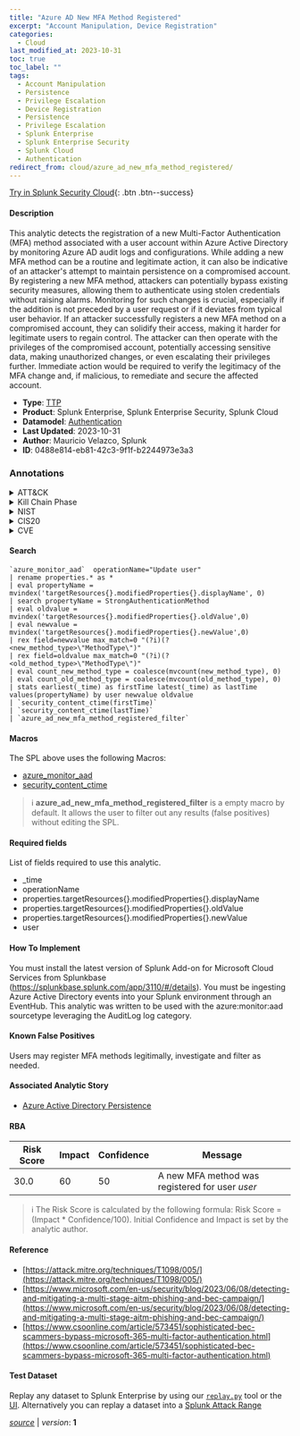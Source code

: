```yaml
---
title: "Azure AD New MFA Method Registered"
excerpt: "Account Manipulation, Device Registration"
categories:
  - Cloud
last_modified_at: 2023-10-31
toc: true
toc_label: ""
tags:
  - Account Manipulation
  - Persistence
  - Privilege Escalation
  - Device Registration
  - Persistence
  - Privilege Escalation
  - Splunk Enterprise
  - Splunk Enterprise Security
  - Splunk Cloud
  - Authentication
redirect_from: cloud/azure_ad_new_mfa_method_registered/
---
```




[Try in Splunk Security Cloud](https://www.splunk.com/en_us/cyber-security.html){: .btn .btn--success}

#### Description

This analytic detects the registration of a new Multi-Factor Authentication (MFA) method associated with a user account within Azure Active Directory by monitoring Azure AD audit logs and configurations. While adding a new MFA method can be a routine and legitimate action, it can also be indicative of an attacker&#39;s attempt to maintain persistence on a compromised account. By registering a new MFA method, attackers can potentially bypass existing security measures, allowing them to authenticate using stolen credentials without raising alarms. Monitoring for such changes is crucial, especially if the addition is not preceded by a user request or if it deviates from typical user behavior. If an attacker successfully registers a new MFA method on a compromised account, they can solidify their access, making it harder for legitimate users to regain control. The attacker can then operate with the privileges of the compromised account, potentially accessing sensitive data, making unauthorized changes, or even escalating their privileges further. Immediate action would be required to verify the legitimacy of the MFA change and, if malicious, to remediate and secure the affected account.

- **Type**: [TTP](https://github.com/splunk/security_content/wiki/Detection-Analytic-Types)
- **Product**: Splunk Enterprise, Splunk Enterprise Security, Splunk Cloud
- **Datamodel**: [Authentication](https://docs.splunk.com/Documentation/CIM/latest/User/Authentication)
- **Last Updated**: 2023-10-31
- **Author**: Mauricio Velazco, Splunk
- **ID**: 0488e814-eb81-42c3-9f1f-b2244973e3a3

### Annotations
<details>
  <summary>ATT&CK</summary>

<div markdown="1">

#### [ATT&CK](https://attack.mitre.org/)

| ID          | Technique   | Tactic         |
| ----------- | ----------- |--------------- |
| [T1098](https://attack.mitre.org/techniques/T1098/) | Account Manipulation | Persistence, Privilege Escalation |

| [T1098.005](https://attack.mitre.org/techniques/T1098/005/) | Device Registration | Persistence, Privilege Escalation |

</div>
</details>


<details>
  <summary>Kill Chain Phase</summary>

<div markdown="1">

* Installation
* Exploitation


</div>
</details>


<details>
  <summary>NIST</summary>

<div markdown="1">

* DE.CM



</div>
</details>

<details>
  <summary>CIS20</summary>

<div markdown="1">

* CIS 10



</div>
</details>

<details>
  <summary>CVE</summary>

<div markdown="1">


</div>
</details>


#### Search

```
`azure_monitor_aad`  operationName="Update user" 
| rename properties.* as *  
| eval propertyName = mvindex('targetResources{}.modifiedProperties{}.displayName', 0) 
| search propertyName = StrongAuthenticationMethod 
| eval oldvalue = mvindex('targetResources{}.modifiedProperties{}.oldValue',0) 
| eval newvalue = mvindex('targetResources{}.modifiedProperties{}.newValue',0) 
| rex field=newvalue max_match=0 "(?i)(?<new_method_type>\"MethodType\")" 
| rex field=oldvalue max_match=0 "(?i)(?<old_method_type>\"MethodType\")" 
| eval count_new_method_type = coalesce(mvcount(new_method_type), 0) 
| eval count_old_method_type = coalesce(mvcount(old_method_type), 0) 
| stats earliest(_time) as firstTime latest(_time) as lastTime values(propertyName) by user newvalue oldvalue 
| `security_content_ctime(firstTime)` 
| `security_content_ctime(lastTime)` 
| `azure_ad_new_mfa_method_registered_filter`
```

#### Macros
The SPL above uses the following Macros:
* [azure_monitor_aad](https://github.com/splunk/security_content/blob/develop/macros/azure_monitor_aad.yml)
* [security_content_ctime](https://github.com/splunk/security_content/blob/develop/macros/security_content_ctime.yml)

> :information_source:
> **azure_ad_new_mfa_method_registered_filter** is a empty macro by default. It allows the user to filter out any results (false positives) without editing the SPL.



#### Required fields
List of fields required to use this analytic.
* _time
* operationName
* properties.targetResources{}.modifiedProperties{}.displayName
* properties.targetResources{}.modifiedProperties{}.oldValue
* properties.targetResources{}.modifiedProperties{}.newValue
* user



#### How To Implement
You must install the latest version of Splunk Add-on for Microsoft Cloud Services from Splunkbase (https://splunkbase.splunk.com/app/3110/#/details). You must be ingesting Azure Active Directory events into your Splunk environment through an EventHub. This analytic was written to be used with the azure:monitor:aad sourcetype leveraging the AuditLog log category.
#### Known False Positives
Users may register MFA methods legitimally, investigate and filter as needed.

#### Associated Analytic Story
* [Azure Active Directory Persistence](/stories/azure_active_directory_persistence)




#### RBA

| Risk Score  | Impact      | Confidence   | Message      |
| ----------- | ----------- |--------------|--------------|
| 30.0 | 60 | 50 | A new MFA method was registered for user $user$ |


> :information_source:
> The Risk Score is calculated by the following formula: Risk Score = (Impact * Confidence/100). Initial Confidence and Impact is set by the analytic author.


#### Reference

* [https://attack.mitre.org/techniques/T1098/005/](https://attack.mitre.org/techniques/T1098/005/)
* [https://www.microsoft.com/en-us/security/blog/2023/06/08/detecting-and-mitigating-a-multi-stage-aitm-phishing-and-bec-campaign/](https://www.microsoft.com/en-us/security/blog/2023/06/08/detecting-and-mitigating-a-multi-stage-aitm-phishing-and-bec-campaign/)
* [https://www.csoonline.com/article/573451/sophisticated-bec-scammers-bypass-microsoft-365-multi-factor-authentication.html](https://www.csoonline.com/article/573451/sophisticated-bec-scammers-bypass-microsoft-365-multi-factor-authentication.html)



#### Test Dataset
Replay any dataset to Splunk Enterprise by using our [`replay.py`](https://github.com/splunk/attack_data#using-replaypy) tool or the [UI](https://github.com/splunk/attack_data#using-ui).
Alternatively you can replay a dataset into a [Splunk Attack Range](https://github.com/splunk/attack_range#replay-dumps-into-attack-range-splunk-server)




[*source*](https://github.com/splunk/security_content/tree/develop/detections/cloud/azure_ad_new_mfa_method_registered.yml) \| *version*: **1**
